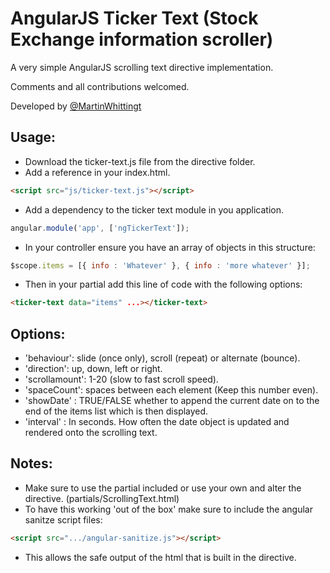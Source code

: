 # AngularJS Ticker Text (Stock Exchange information scroller)

A very simple AngularJS scrolling text directive implementation.

Comments and all contributions welcomed.

Developed by [@MartinWhittingt](http://twitter.com/MartinWhittingt)

## Usage:

- Download the ticker-text.js file from the directive folder.
- Add a reference in your index.html.
```html
<script src="js/ticker-text.js"></script>
```

- Add a dependency to the ticker text module in you application.
```js
angular.module('app', ['ngTickerText']);
```

- In your controller ensure you have an array of objects in this structure:
```js
$scope.items = [{ info : 'Whatever' }, { info : 'more whatever' }];
```

- Then in your partial add this line of code with the following options:
```html
<ticker-text data="items" ...></ticker-text>
```

## Options:
 - 'behaviour': slide (once only), scroll (repeat) or alternate (bounce).
 - 'direction': up, down, left or right.
 - 'scrollamount': 1-20 (slow to fast scroll speed).
 - 'spaceCount': spaces between each element (Keep this number even).
 - 'showDate' : TRUE/FALSE whether to append the current date on to the end of the items list which is then displayed.
 - 'interval' : In seconds. How often the date object is updated and rendered onto the scrolling text.
 
## Notes:
 - Make sure to use the partial included or use your own and alter the directive. (partials/ScrollingText.html)
 - To have this working 'out of the box' make sure to include the angular sanitze script files:
 ```html
 <script src=".../angular-sanitize.js"></script>
 ```
 - This allows the safe output of the html that is built in the directive.